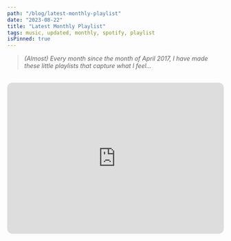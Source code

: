 ```yaml
---
path: "/blog/latest-monthly-playlist"
date: "2023-08-22"
title: "Latest Monthly Playlist"
tags: music, updated, monthly, spotify, playlist
isPinned: true
---
```

<blockquote><i>(Almost) Every month since the month of April 2017, I have made these little playlists that capture what I feel...</i></blockquote>

<br />

<iframe style="border-radius:12px" src="https://open.spotify.com/embed/playlist/6EZouV2Tra4aMFxJkgYvEC?utm_source=generator&theme=0" width="100%" height="352" frameBorder="0" allowfullscreen="" allow="autoplay; clipboard-write; encrypted-media; fullscreen; picture-in-picture" loading="lazy"></iframe>